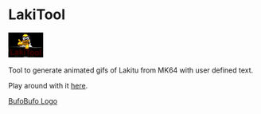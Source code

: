 # LakiTool

[![LakiTool Logo](lakitu_LakiTool.gif)](https://bufobufogames.github.io/LakiTool/)

Tool to generate animated gifs of Lakitu from MK64 with user defined text.

Play around with it [here](https://bufobufogames.github.io/LakiTool/).

[BufoBufo Logo](toad_logo_cga.png)